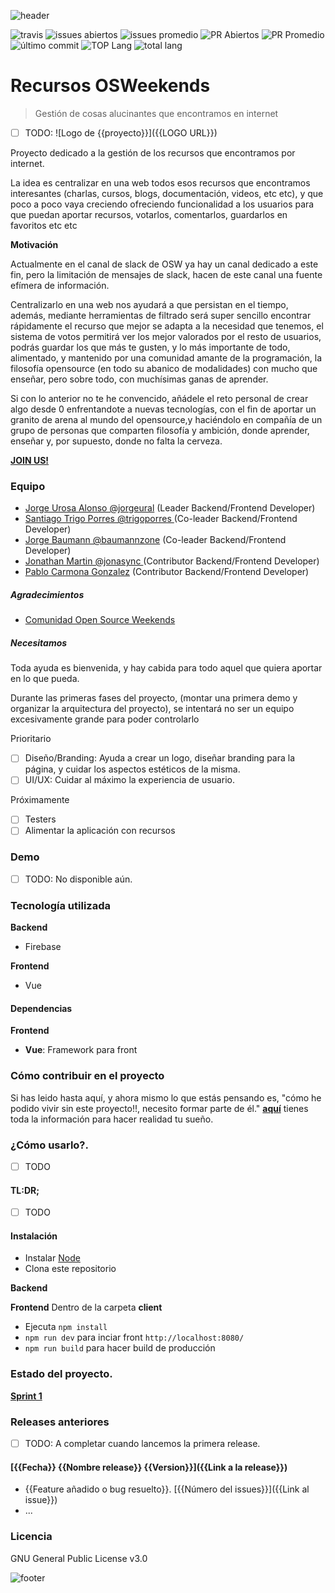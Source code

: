 ![header](.osweekends/img/OSW-project-GitHub-template-header.jpg)




![travis](https://img.shields.io/travis/OSWeekends/recursos.osweekends.com.svg)
![issues abiertos](https://img.shields.io/github/issues/OSWeekends/recursos.osweekends.com.svg)
![issues promedio](https://img.shields.io/issuestats/i/github/OSWeekends/recursos.osweekends.com.svg)
![PR Abiertos](https://img.shields.io/github/issues-pr/OSWeekends/recursos.osweekends.com.svg)
![PR Promedio](https://img.shields.io/issuestats/p/github/OSWeekends/recursos.osweekends.com.svg)
![último commit](https://img.shields.io/github/last-commit/OSWeekends/recursos.osweekends.com/master.svg)
![TOP Lang](https://img.shields.io/github/languages/top/OSWeekends/recursos.osweekends.com.svg)
![total lang](https://img.shields.io/github/languages/count/OSWeekends/recursos.osweekends.com.svg)

# Recursos OSWeekends

> Gestión de cosas alucinantes que encontramos en internet

 - [ ] TODO: ![Logo de {{proyecto}}]({{LOGO URL}})

Proyecto dedicado a la gestión de los recursos que encontramos por internet.

La idea es centralizar en una web todos esos recursos que encontramos interesantes (charlas, cursos, blogs, documentación, videos, etc etc), y que poco a poco vaya creciendo ofreciendo funcionalidad a los usuarios para que puedan aportar recursos, votarlos, comentarlos, guardarlos en favoritos etc etc

**Motivación**

Actualmente en el canal de slack de OSW ya hay un canal dedicado a este fin, pero la limitación de mensajes de slack, hacen de este canal una fuente efímera de información. 

Centralizarlo en una web nos ayudará a que persistan en el tiempo, además, mediante herramientas de filtrado será super sencillo encontrar rápidamente el recurso que mejor se adapta a la necesidad que tenemos, el sistema de votos permitirá ver los mejor valorados por el resto de usuarios, podrás guardar los que más te gusten, y lo más importante de todo, alimentado, y mantenido por una comunidad amante de la programación, la filosofía opensource (en todo su abanico de modalidades) con mucho que enseñar, pero sobre todo, con muchísimas ganas de aprender.

Si con lo anterior no te he convencido, añádele el reto personal de crear algo desde 0 enfrentandote a nuevas tecnologías, con el fin de aportar un granito de arena al mundo del opensource,y haciéndolo en compañía de un grupo de personas que comparten filosofía y ambición, donde aprender, enseñar y, por supuesto, donde no falta la cerveza.

**[JOIN US!](CONTRIBUTING.md)** 

### Equipo

 - [Jorge Urosa Alonso @jorgeural](https://github.com/Jorgeural/) (Leader Backend/Frontend Developer)
 - [Santiago Trigo Porres @trigoporres ](https://github.com/trigoporres) (Co-leader  Backend/Frontend Developer)
 - [Jorge Baumann @baumannzone](https://github.com/baumannzone) (Co-leader  Backend/Frontend Developer)
 - [Jonathan Martin @jonasync ](https://github.com/jonasync) (Contributor  Backend/Frontend Developer)
 - [Pablo Carmona Gonzalez](https://github.com/PabloCarmona) (Contributor  Backend/Frontend Developer)



##### Agradecimientos

 - [Comunidad Open Source Weekends](https://github.com/OSWeekends)


##### Necesitamos

Toda ayuda es bienvenida, y hay cabida para todo aquel que quiera aportar en lo que pueda. 

Durante las primeras fases del proyecto, (montar una primera demo y organizar la arquitectura del proyecto), se intentará no ser un equipo excesivamente grande para poder controlarlo

Prioritario
 - [ ] Diseño/Branding: Ayuda a crear un logo, diseñar branding para la página, y cuidar los aspectos estéticos de la misma.
 - [ ] UI/UX: Cuidar al máximo la experiencia de usuario.

Próximamente
 - [ ] Testers
 - [ ] Alimentar la aplicación con recursos

### Demo

- [ ] TODO: No disponible aún.

### Tecnología utilizada

**Backend**
- Firebase

**Frontend**
- Vue

#### Dependencias

**Frontend**
- **Vue**: Framework para front


### Cómo contribuir en el proyecto

Si has leido hasta aquí, y ahora mismo lo que estás pensando es, "cómo he podido vivir sin este proyecto!!, necesito formar parte de él." **[aquí](CONTRIBUTING.md)** tienes toda la información para hacer realidad tu sueño.


### ¿Cómo usarlo?.
- [ ] TODO
#### TL:DR;
- [ ] TODO

#### Instalación
- Instalar [Node](https://nodejs.org/es/)
- Clona este repositorio

**Backend**

**Frontend**
Dentro de la carpeta **client**
- Ejecuta `npm install`
- `npm run dev` para inciar front `http://localhost:8080/`
- `npm run build` para hacer build de producción

### Estado del proyecto.

**[Sprint 1](/milestone/2)**


### Releases anteriores
- [ ] TODO: A completar cuando lancemos la primera release.
#### [{{Fecha}} {{Nombre release}} {{Version}}]({{Link a la release}})
- {{Feature añadido o bug resuelto}}. [{{Número del issues}}]({{Link al issue}})
- ...

### Licencia

GNU General Public License v3.0




![footer](.osweekends/img/OSW-project-GitHub-template-footer.jpg)